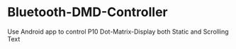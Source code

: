 # Bluetooth-DMD-Controller
Use Android app to control P10 Dot-Matrix-Display both Static and Scrolling Text
